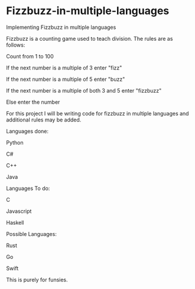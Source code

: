 # Fizzbuzz-in-multiple-languages
Implementing Fizzbuzz in multiple languages

Fizzbuzz is a counting game used to teach division.
The rules are as follows:

Count from 1 to 100

If the next number is a multiple of 3 enter "fizz"

If the next number is a multiple of 5 enter "buzz"

If the next number is a multiple of both 3 and 5 enter "fizzbuzz"

Else enter the number

For this project I will be writing code for fizzbuzz in multiple languages and additional rules may be added.

Languages done:

Python

C#

C++

Java

Languages To do:

C

Javascript

Haskell

Possible Languages:

Rust

Go

Swift

This is purely for funsies.

